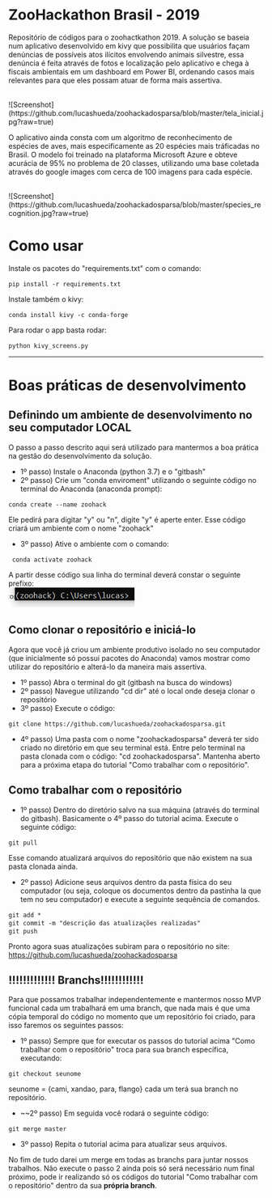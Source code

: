 # ZooHackathon Brasil - 2019

Repositório de códigos para o zoohactkathon 2019. A solução se baseia num aplicativo desenvolvido em kivy que possibilita que usuários façam denúncias de possíveis atos ilícitos envolvendo animais silvestre, essa denúncia é feita através de fotos e localização pelo aplicativo e chega à fiscais ambientais em um dashboard em Power BI, ordenando casos mais relevantes para que eles possam atuar de forma mais assertiva.

<br>
![Screenshot](https://github.com/lucashueda/zoohackadosparsa/blob/master/tela_inicial.jpg?raw=true)
<br>

O aplicativo ainda consta com um algoritmo de reconhecimento de espécies de aves, mais especificamente as 20 espécies mais tráficadas no Brasil. O modelo foi treinado na plataforma Microsoft Azure e obteve acurácia de 95% no problema de 20 classes, utilizando uma base coletada através do google images com cerca de 100 imagens para cada espécie.

<br>
![Screenshot](https://github.com/lucashueda/zoohackadosparsa/blob/master/species_recognition.jpg?raw=true)
<br>

# Como usar

Instale os pacotes do "requirements.txt" com o comando:
```
pip install -r requirements.txt
```

Instale também o kivy:
```
conda install kivy -c conda-forge
```


Para rodar o app basta rodar:

```
python kivy_screens.py
```

___________________________________________________________________________________________________________________________________

# Boas práticas de desenvolvimento


## Definindo um ambiente de desenvolvimento no seu computador LOCAL

O passo a passo descrito aqui será utilizado para mantermos a boa prática na gestão do desenvolvimento da solução.

- 1º passo) Instale o Anaconda (python 3.7) e o "gitbash"
- 2º passo) Crie um "conda enviroment" utilizando o seguinte código no terminal do Anaconda (anaconda prompt):
```
conda create --name zoohack
```
Ele pedirá para digitar "y" ou "n", digite "y" é aperte enter. Esse código criará um ambiente com o nome "zoohack"

- 3º passo) Ative o ambiente com o comando: 
```
 conda activate zoohack
```

A partir desse código sua linha do terminal deverá constar o seguinte prefixo:
<br>
![Screenshot](https://github.com/lucashueda/zoohackadosparsa/blob/master/tutorial_git_activate.png?raw=true)
<br>

## Como clonar o repositório e iniciá-lo

Agora que você já criou um ambiente produtivo isolado no seu computador (que inicialmente só possui pacotes do Anaconda) vamos mostrar como utilizar do repositório e alterá-lo da maneira mais assertiva.

- 1º passo) Abra o terminal do git (gitbash na busca do windows)
- 2º passo) Navegue utilizando "cd dir" até o local onde deseja clonar o repositório
- 3º passo) Execute o código:
```
git clone https://github.com/lucashueda/zoohackadosparsa.git
```
- 4º passo) Uma pasta com o nome "zoohackadosparsa" deverá ter sido criado no diretório em que seu terminal está. Entre pelo terminal na pasta clonada com o código: "cd zoohackadosparsa". Mantenha aberto para a próxima etapa do tutorial "Como trabalhar com o repositório".

## Como trabalhar com o repositório

- 1º passo) Dentro do diretório salvo na sua máquina (através do terminal do gitbash). Basicamente o 4º passo do tutorial acima. Execute o seguinte código:
```
git pull
```
Esse comando atualizará arquivos do repositório que não existem na sua pasta clonada ainda. 
- 2º passo) Adicione seus arquivos dentro da pasta física do seu computador (ou seja, coloque os documentos dentro da pastinha la que tem no seu computador) e execute a seguinte sequência de comandos.
```
git add *
git commit -m "descrição das atualizações realizadas"
git push
```
Pronto agora suas atualizações subiram para o repositório no site: https://github.com/lucashueda/zoohackadosparsa

## !!!!!!!!!!!!! Branchs!!!!!!!!!!!!

Para que possamos trabalhar independentemente e mantermos nosso MVP funcional cada um trabalhará em uma branch, que nada mais é que uma cópia temporal do código no momento que um repositório foi criado, para isso faremos os seguintes passos:

- 1º passo) Sempre que for executar os passos do tutorial acima "Como trabalhar com o repositório" troca para sua branch específica, executando:
```
git checkout seunome
```
seunome = {cami, xandao, para, flango} cada um terá sua branch no repositório.
- ~~2º passo) Em seguida você rodará o seguinte código:
```
git merge master
```
- 3º passo) Repita o tutorial acima para atualizar seus arquivos.


No fim de tudo darei um merge em todas as branchs para juntar nossos trabalhos. Não execute o passo 2 ainda pois só será necessário num final próximo, pode ir realizando só os códigos do tutorial "Como trabalhar com o repositório" dentro da sua **própria branch**.
